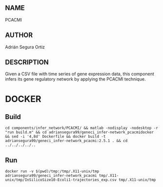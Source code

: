 ## NAME

PCACMI

## AUTHOR

Adrián Segura Ortiz

## DESCRIPTION

Given a CSV file with time series of gene expression data, this component infers its gene regulatory network by applying the PCACMI technique.

# DOCKER

## Build

```
cd components/infer_network/PCACMI/ && matlab -nodisplay -nodesktop -r "run build.m" && cd adriansegura99/geneci_infer-network_pcacmidocker && sed -i '4,8d' Dockerfile && docker build -t adriansegura99/geneci_infer-network_pcacmi:2.5.1 . && cd ../../../../..
```

## Run

```
docker run -v $(pwd)/tmp:/tmp/.X11-unix/tmp adriansegura99/geneci_infer-network_pcacmi tmp/.X11-unix/tmp/InSilicoSize10-Ecoli1-trajectories_exp.csv tmp/.X11-unix/tmp
```
